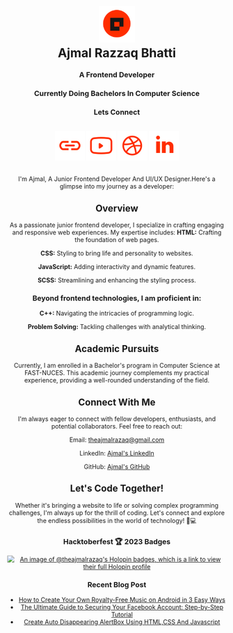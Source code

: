 <h1 align="center"> <img src="/logo.svg" height="84" width="84"/><br/>Ajmal Razzaq Bhatti </h1>

<h3 align="center">A Frontend Developer</h3>
<h3 align="center">Currently Doing Bachelors In Computer Science</h3>

<div align="center"> <h3> Lets Connect</h3><br/>
	<a href="https://techaxium.blogspot.com/" target="blank"><img src="/link.svg"></a>
	<a href="https://www.youtube.com/@techaxium" target="blank"><img src="/youtube.svg"></a> 
	<a href="https://dribbble.com/ajmalrazzaq07" target="blank"><img src="/dribble.svg"></a>
	<a href="https://www.linkedin.com/in/ajmalrazzaq07/" target="blank"><img src="/linkedin.svg"> </a>
	</div>
	<br/>	
	
<div align="center">

I'm Ajmal, A Junior Frontend Developer And UI/UX Designer.Here's a glimpse into my journey as a developer:

## Overview

As a passionate junior frontend developer, I specialize in crafting engaging and responsive web experiences. My expertise includes:
**HTML:** Crafting the foundation of web pages.

**CSS:** Styling to bring life and personality to websites.

**JavaScript:** Adding interactivity and dynamic features.

**SCSS:** Streamlining and enhancing the styling process.




### Beyond frontend technologies, I am proficient in:

**C++:** Navigating the intricacies of programming logic.

**Problem Solving:** Tackling challenges with analytical thinking.

## Academic Pursuits

Currently, I am enrolled in a Bachelor's program in Computer Science at FAST-NUCES. This academic journey complements my practical experience, providing a well-rounded understanding of the field.


## Connect With Me

I'm always eager to connect with fellow developers, enthusiasts, and potential collaborators. Feel free to reach out:

Email: theajmalrazaq@gmail.com

LinkedIn: [Ajmal's LinkedIn](https://www.linkedin.com/in/theajmalrazaq)

GitHub: [Ajmal's GitHub](https://github.com/theajmalrazaq)

## Let's Code Together!

Whether it's bringing a website to life or solving complex programming challenges, I'm always up for the thrill of coding. Let's connect and explore the endless possibilities in the world of technology! 🚀💻

 
<h3>Hacktoberfest 🏆 2023 Badges</h3>
	
[![An image of @theajmalrazaq's Holopin badges, which is a link to view their full Holopin profile](https://holopin.me/theajmalrazaq)](https://holopin.io/@theajmalrazaq)

</div>
<div align="center">

<h3>Recent Blog Post</h3>

<!-- BLOG-POST-LIST:START -->
- [How to Create Your Own Royalty-Free Music on Android in 3 Easy Ways](https://techaxium.blogspot.com/2023/05/how-to-create-your-own-royalty-free_25.html)
- [The Ultimate Guide to Securing Your Facebook Account: Step-by-Step Tutorial](https://techaxium.blogspot.com/2023/05/the-ultimate-guide-to-securing-your_16.html)
- [Create Auto Disappearing AlertBox Using HTML,CSS And Javascript](https://techaxium.blogspot.com/2023/04/create-auto-disappearing-alertbox-using_25.html)
<!-- BLOG-POST-LIST:END -->
